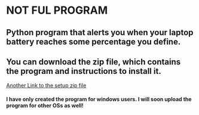 # NOT FUL PROGRAM

## Python program that alerts you when your laptop battery reaches some percentage you define.

## You can download the zip file, which contains the program and instructions to install it. 

[Another Link to the setup zip file](https://drive.google.com/drive/folders/1INQJd-aiVmKzEBdWM69sYndeg-eS0rTw?usp=sharing)


#### I have only created the program for windows users. I will soon upload the program for other OSs as well!